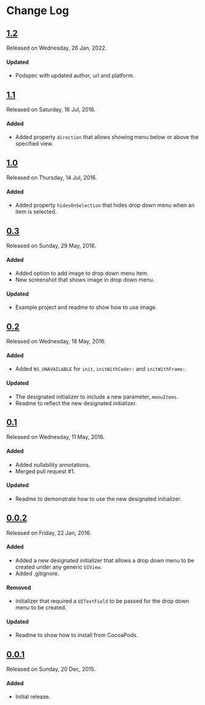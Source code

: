 # Change Log

## [1.2](https://github.com/sdpjswl/ASJDropDownMenu/releases/tag/1.2)
Released on Wednesday, 26 Jan, 2022.

#### Updated
* Podspec with updated author, url and platform.

## [1.1](https://github.com/sdpjswl/ASJDropDownMenu/releases/tag/1.1)
Released on Saturday, 16 Jul, 2016.

#### Added
* Added property `direction` that allows showing menu below or above the specified view.

## [1.0](https://github.com/sdpjswl/ASJDropDownMenu/releases/tag/1.0)
Released on Thursday, 14 Jul, 2016.

#### Added
* Added property `hidesOnSelection` that hides drop down menu when an item is selected.

## [0.3](https://github.com/sdpjswl/ASJDropDownMenu/releases/tag/0.3)
Released on Sunday, 29 May, 2016.

#### Added
* Added option to add image to drop down menu item.
* New screenshot that shows image in drop down menu.

#### Updated
* Example project and readme to show how to use image.

## [0.2](https://github.com/sdpjswl/ASJDropDownMenu/releases/tag/0.2)
Released on Wednesday, 18 May, 2016.

#### Added
* Added `NS_UNAVAILABLE` for `init`, `initWithCoder:` and `initWithFrame:`.

#### Updated
* The designated initializer to include a new parameter, `menuItems`.
* Readme to reflect the new designated initializer.

## [0.1](https://github.com/sdpjswl/ASJDropDownMenu/releases/tag/0.1)
Released on Wednesday, 11 May, 2016.

#### Added
* Added nullability annotations.
* Merged pull request #1.

#### Updated
* Readme to demonstrate how to use the new designated initializer.

## [0.0.2](https://github.com/sdpjswl/ASJDropDownMenu/releases/tag/0.0.2)
Released on Friday, 22 Jan, 2016.

#### Added
* Added a new designated initializer that allows a drop down menu to be created under any generic `UIView`.
* Added .gitignore.

#### Removed
* Initializer that required a `UITextField` to be passed for the drop down menu to be created.

#### Updated
* Readme to show how to install from CocoaPods.

## [0.0.1](https://github.com/sdpjswl/ASJDropDownMenu/releases/tag/0.0.1)
Released on Sunday, 20 Dec, 2015.

#### Added
* Initial release.
